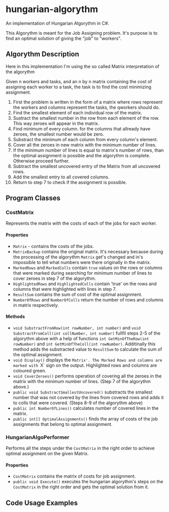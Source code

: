 # hungarian-algorythm
An implementation of Hungarian Algorythm in C#.

This Algorythm is meant for the Job Assigning problem. It's purpose is to find an optimal solution of giving the "job" to "workers".
## Algorythm Description
Here in this implementation I'm using the so called Matrix interpretation of the algorythm

Given n workers and tasks, and an n by n matrix containing the cost of assigning each worker to a task, the task is to find the cost minimizing assignment.
1. First the problem is written in the form of a matrix where rows represent the workers and columns represent the tasks, the qworkers should do.
2. Find the smallest element of each individual row of the matrix.
3. Sustract the smallest number in the  row from each element of the row. This way zeroes will appear in the matrix.
4. Find minimum of every column. for the columns that allready have zeroes, the smallest number would be zero.
5. Substract the minimum of each column from every column's element.
6. Cover all the zeroes in new matrix with the minimum number of lines.
7. If the minimum number of lines is equal to matrix's number of rows, than the optimal assignment is possible and the algorythm is complete. Otherwise proceed further.
8. Subtract the smallest uncovered entry of the Matrix from all uncovered rows.
9. Add the smallest entry to all covered columns.
10. Return to step 7 to check if the assignment is possible.

## Program Classes
### CostMatrix
Represents the matrix with the costs of each of the jobs for each worker.
#### Properties
- `Matrix` - contains the costs of the jobs.
- `MatrixBackup` contains the original matrix. It's necessary because during the processing of the algorythm `Matrix` get's changed and in's impossible to tell what numbers were there originally in the matrix.
- `MarkedRows` and `MarkedColls` contain `true` values on the rows or columns that were marked during searching for minimum number of lines to cover zeroes in step 7 of the algorythm.
- `HighlightedRows` and `HighlightedColls` contain 'true' on the rows and columns that were highlighted with lines in step 7.
- `ResultSum` contains the sum of cost of the optimal assignment.
- `NumberOfRows` and `NumberOfColls` return the number of rows and columns in matrix respectively.
#### Methods
- `void SubstractFromRow(int rowNumber, int number)` and `void SubstractFromColl(int collNumber, int number)` fullfil steps 2-5 of the algorythm above with a help of functions `int GetMinOfTheRow(int rowNumber)` and `int GetMinOfTheColl(int rowNumber)`. Additinally this method adds the substracted value to `ResultSum` to calculate the sum of the optimal assignment.
- `void Display()` displays the `Matrix'. The Marked Rows and columns are marked with `X` sign on the output. Highlighted rows and columns are coloured green.
- `void CoverZeroes()` performs operation of covering all the zeroes in the matrix with the minimum number of lines. (Step 7 of the algorythm above.)
- `public void SubstractSmallestUncovered()` substracts the smallest number that was not covered by the lines from covered rows and adds it to colls that were covered. (Steps 8-9 of the algorythm above)
- `public int NumberOfLines()` calculates number of covered lines in the matrix.
- `public int[] OptimalAssignments()` finds the array of costs of the job assignments that belong to optimal assignment.
### HungarianAlgoPerformer
Performs all the steps under the `CostMatrix` in the right order to achieve optimal assignment on the given Matrix.
#### Properties
- `CostMatrix` contains the matrix of costs for job assignment.
- `public void Execute()` executes the hungarian algorythm's steps on the `CostMatrix` in the right order and gets the optimal solution from it.
## Code Usage Examples
